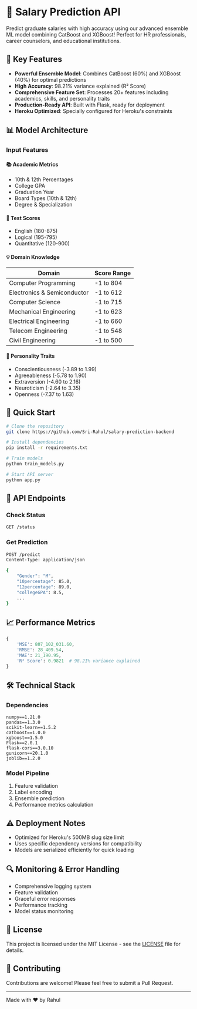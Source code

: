 # 🎯 Salary Prediction API

Predict graduate salaries with high accuracy using our advanced ensemble ML model combining CatBoost and XGBoost! Perfect for HR professionals, career counselors, and educational institutions.

## 🌟 Key Features

- **Powerful Ensemble Model**: Combines CatBoost (60%) and XGBoost (40%) for optimal predictions
- **High Accuracy**: 98.21% variance explained (R² Score)
- **Comprehensive Feature Set**: Processes 20+ features including academics, skills, and personality traits
- **Production-Ready API**: Built with Flask, ready for deployment
- **Heroku Optimized**: Specially configured for Heroku's constraints

## 📊 Model Architecture

### Input Features

#### 📚 Academic Metrics
- 10th & 12th Percentages
- College GPA
- Graduation Year
- Board Types (10th & 12th)
- Degree & Specialization

#### 🎯 Test Scores
- English (180-875)
- Logical (195-795)
- Quantitative (120-900)

#### 💡 Domain Knowledge
| Domain | Score Range |
|--------|------------|
| Computer Programming | -1 to 804 |
| Electronics & Semiconductor | -1 to 612 |
| Computer Science | -1 to 715 |
| Mechanical Engineering | -1 to 623 |
| Electrical Engineering | -1 to 660 |
| Telecom Engineering | -1 to 548 |
| Civil Engineering | -1 to 500 |

#### 🧠 Personality Traits
- Conscientiousness (-3.89 to 1.99)
- Agreeableness (-5.78 to 1.90)
- Extraversion (-4.60 to 2.16)
- Neuroticism (-2.64 to 3.35)
- Openness (-7.37 to 1.63)

## 🚀 Quick Start

```bash
# Clone the repository
git clone https://github.com/Sri-Rahul/salary-prediction-backend

# Install dependencies
pip install -r requirements.txt

# Train models
python train_models.py

# Start API server
python app.py
```

## 🔌 API Endpoints

### Check Status
```bash
GET /status
```

### Get Prediction
```bash
POST /predict
Content-Type: application/json

{
    "Gender": "M",
    "10percentage": 85.0,
    "12percentage": 89.0,
    "collegeGPA": 8.5,
    ...
}
```

## 📈 Performance Metrics

```python
{
    'MSE': 807_102_031.60,
    'RMSE': 28_409.54,
    'MAE': 21_190.95,
    'R² Score': 0.9821  # 98.21% variance explained
}
```

## 🛠️ Technical Stack

### Dependencies
```
numpy==1.21.0
pandas==1.3.0
scikit-learn==1.5.2
catboost==1.0.0
xgboost==1.5.0
Flask==2.0.1
flask-cors==3.0.10
gunicorn==20.1.0
joblib==1.2.0
```

### Model Pipeline
1. Feature validation
2. Label encoding
3. Ensemble prediction
4. Performance metrics calculation

## ⚠️ Deployment Notes

- Optimized for Heroku's 500MB slug size limit
- Uses specific dependency versions for compatibility
- Models are serialized efficiently for quick loading

## 🔍 Monitoring & Error Handling

- Comprehensive logging system
- Feature validation
- Graceful error responses
- Performance tracking
- Model status monitoring

## 📄 License

This project is licensed under the MIT License - see the [LICENSE](LICENSE) file for details.

## 🤝 Contributing

Contributions are welcome! Please feel free to submit a Pull Request.

---
Made with ❤️ by Rahul
